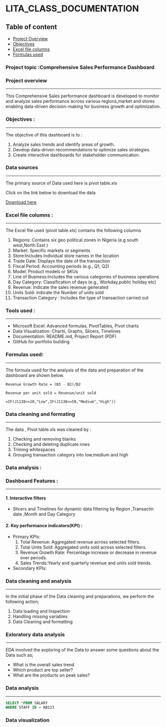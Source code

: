 # LITA_CLASS_DOCUMENTATION

## Table of content
- [Project Overview](#project-overview)
- [Objectives](#objectives)
- [Excel file columns](#excel-file-column)
- [Formulas used](#formulas_used)

### Project topic :Comprehensive Sales Performance Dashboard

### Project overview 
---
This Comprehensive Sales performance  dashboard is developed to monitor and analyze sales performance across various regions,market and stores  enabling data-driven decision-making for business growth and optimization.

### Objectives :
---
The objective of this dashboard is to :
 1. Analyze sales trends and identify areas of growth.
 2. Develop data-driven recommendations to optimize sales strategies.
 3. Create interactive dashboards for stakeholder communication.


### Data sources
---
The primary source of Data used here is pivot table.xls

Click on the link below to download the data

[Download here](www.google.com)

### Excel file columns :
---
The Excel file used (pivot table.xls) contains the following columns

1. Regions: Contains six geo political zones in Nigeria (e.g south west,North East )
2. Market: Specific markets or segments
3. Store:Includes Individual store names in the location
4. Trade Date: Displays the date of the transaction
5. Fiscal Period: Accounting periods (e.g., Q1, Q2)
6. Model: Product models or SKUs
7. Line of Business:Includes the various categories of business operations
8. Day Category: Classification of days (e.g., Workday,public holiday etc)
9. Revenue: Indicate the sales revenue generated
10. Units Sold: indicate the Number of units sold
11. Transaction Category : Includes the type of transaction carried out

### Tools used :
---
 -	Microsoft Excel: Advanced formulas, PivotTables, Pivot charts
 -	Data Visualization: Charts, Graphs, Slicers, Timelines
 -	Documentation: README.md, Project Report (PDF)
 -	GitHub for portfolio building

   ### Formulas used:
   ---
   The formula used for the analysis of the data and preparation of the dashboard are shown below.
   ```Excel functions and formula
  Revenue Growth Rate = (B3 - B2)/B2

  Revenue per unit sold = Revenue/unit sold

  =IF(J1138<=20,"Low",IF(J1138<=50,"Medium","High"))
  
   ```
### Data cleaning and  formating
---
The data , Pivot table.xls was cleaned by :
 1. Checking and removing blanks
 2. Checking and deleting duplicate rows
 3. Triming whitespaces
 4. Grouping transaction category into low,medium and high

### Data analysis :

### Dashboard Features :
---
#### 1. Interactive filters
  - Slicers and Timelines for dynamic data filtering by Region ,Transactin date ,Month and Day Category
    

#### 2. Key performance indicators(KPI) :
  - Primary KPIs:
    1. Total Revenue: Aggregated revenue across selected filters.
    2. Total Units Sold: Aggregated units sold across selected filters.
    3. Revenue Growth Rate: Percentage increase or decrease in revenue over periods.
    4. Sales Trends:Yearly and quarterly revenue and units sold trends.
 - Secondary KPIs:
    

### Data cleaning and analysis
---
In the initial phase of the Data cleaning and preparations, we perform the following action;

1. Data loading and Inspection
2. Handling missing variables
3. Data Cleaning and formatting

### Exloratory data analysis
---
EDA involved the exploring of the Data to answer some questions about the Data such as;

- What is the overall sales trend
- Which product are top seller?
- What are the products on peak sales?
  
### Data analysis 
---
``` SQL
SELECT *FROM SALARY
WHERE STAFF ID = AB123
```

### Data visualization 
